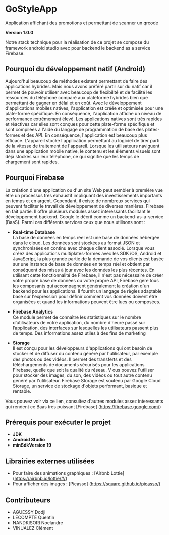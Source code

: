 # GoStyleApp
 Application affichant des promotions et permettant de scanner un qrcode

**Version 1.0.0**

Notre stack technique pour la réalisation de ce projet se compose du framework android studio avec pour backend
le backend as a service Firebase.

## Pourquoi du développement natif (Android)
Aujourd'hui beaucoup de méthodes existent permettant de faire des applications hybrides.
Mais nous avons préféré partir sur du natif car il permet de pouvoir utiliser avec beaucoup
de flexibilité et de facilité les ressources du téléphone comparé aux plateforme hybrides bien que permettant
de gagner en délai et en coût.
Avec le développement d'applications mobiles natives, l'application est créée et optimisée 
pour une plate-forme spécifique. En conséquence, l'application affiche un niveau de performance 
extrêmement élevé. Les applications natives sont très rapides et réactives car elles sont conçues 
pour cette plate-forme spécifique et sont compilées à l'aide du langage de programmation de base 
des plates-formes et des API. En conséquence, l'application est beaucoup plus efficace. 
L'appareil stocke l'application permettant au logiciel de tirer parti de la vitesse de traitement 
de l'appareil. Lorsque les utilisateurs naviguent dans une application mobile native, 
le contenu et les éléments visuels sont déjà stockés sur leur téléphone, ce qui signifie 
que les temps de chargement sont rapides.

## Pourquoi Firebase 
La création d'une application ou d'un site Web peut sembler à première vue être un processus 
très exhaustif impliquant des investissements importants en temps et en argent. 
Cependant, il existe de nombreux services qui peuvent faciliter le travail de développement 
de diverses manières. Firebase en fait partie. Il offre plusieurs modules assez interessants facilitant
le développement backend. Google le décrit comme un  backend-as-a-service (BaaS). Parmi ces différents services ceux que nous utilisons sont :

 - **Real-time Database** <br/>
La base de données en temps réel est une base de données hébergée dans le cloud. Les données sont stockées au format JSON et synchronisées en continu avec chaque client associé. 
Lorsque vous créez des applications multiplates-formes avec les SDK iOS, Android et JavaScript, la plus grande partie de la demande de vos clients est basée sur une instance de base de données en temps réel et obtient par conséquent des mises à jour avec les données les plus récentes. 
En utilisant cette fonctionnalité de Firebase, il n'est pas nécessaire de créer votre propre base de données ou votre propre API, Firebase gère tous les composants qui accompagnent généralement la création d'un backend pour les applications. Il fournit un langage de règles adaptable basé sur l'expression pour définir comment vos données doivent être organisées et quand les informations peuvent être lues ou composées.
 - **Firebase Analytics** <br/>
Ce module permet de connaître les statistiques sur le nombre d’utilisateurs de votre application, 
du nombre d’heure passé sur l’application, des interfaces sur lesquelles les utilisateurs
passent plus de temps. Des informations assez utiles à des fins de marketing

- **Storage** <br/>
Il est conçu pour les développeurs d'applications qui ont besoin de stocker et de diffuser du contenu
 généré par l'utilisateur, par exemple des photos ou des vidéos. 
 Il permet des transferts et des téléchargements de documents sécurisés pour les applications Firebase,
  quelle que soit la qualité du réseau. V
  ous pouvez l'utiliser pour stocker des images, du son, des vidéos ou tout autre contenu généré 
  par l'utilisateur. Firebase Storage est soutenu par Google Cloud Storage, 
  un service de stockage d'objets performant, basique et rentable.

Vous pouvez voir via ce lien, consultez d'autres modules assez interessants qui rendent ce Baas très puissant [Firebase] (https://firebase.google.com/)
## Prérequis pour exécuter le projet 
 - **JDK**
 - **Android Studio**
 - **minSdkVersion 19** 


## Librairies externes utilisées 
- Pour faire des animations graphiques : [Airbnb Lottie] (https://airbnb.io/lottie/#/)
- Pour afficher des images  : [Picasso] (https://square.github.io/picasso/)



## Contributeurs
- AGUESSY Dodji 
- LECOMPTE Quentin
- NANDKISORI Noelandre
- VINUALEZ Clément